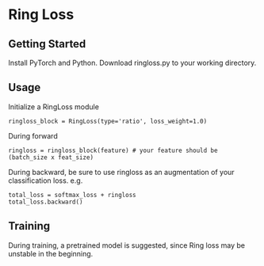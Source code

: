 # Ring Loss
## Getting Started
Install PyTorch and Python.
Download ringloss.py to your working directory. 

## Usage
Initialize a RingLoss module
```
ringloss_block = RingLoss(type='ratio', loss_weight=1.0)
```
During forward
```
ringloss = ringloss_block(feature) # your feature should be (batch_size x feat_size)
```
During backward, be sure to use ringloss as an augmentation of your classification loss. e.g.
```
total_loss = softmax_loss + ringloss
total_loss.backward()
```

## Training
During training, a pretrained model is suggested, since Ring loss may be unstable in the beginning. 
